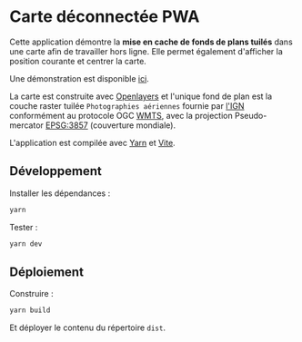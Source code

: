 
# Carte déconnectée PWA

Cette application démontre la **mise en cache de fonds de plans tuilés** dans une carte afin de travailler hors ligne.
Elle permet également d'afficher la position courante et centrer la carte.

Une démonstration est disponible [ici](https://cvagner.github.io/pwa-offline-map/).

La carte est construite avec [Openlayers](https://openlayers.org/) et l'unique fond de plan est la couche raster tuilée `Photographies aériennes` fournie par [l'IGN](https://www.ign.fr/) conformément au protocole OGC [WMTS](https://www.ogc.org/standards/wmts), avec la projection Pseudo-mercator [EPSG:3857](https://epsg.io/3857) (couverture mondiale).

L'application est compilée avec [Yarn](https://yarnpkg.com/) et [Vite](https://vitejs.dev/).


## Développement

Installer les dépendances :
```sh
yarn
```

Tester :
```sh
yarn dev
```


## Déploiement

Construire :
```sh
yarn build
```

Et déployer le contenu du répertoire `dist`.
